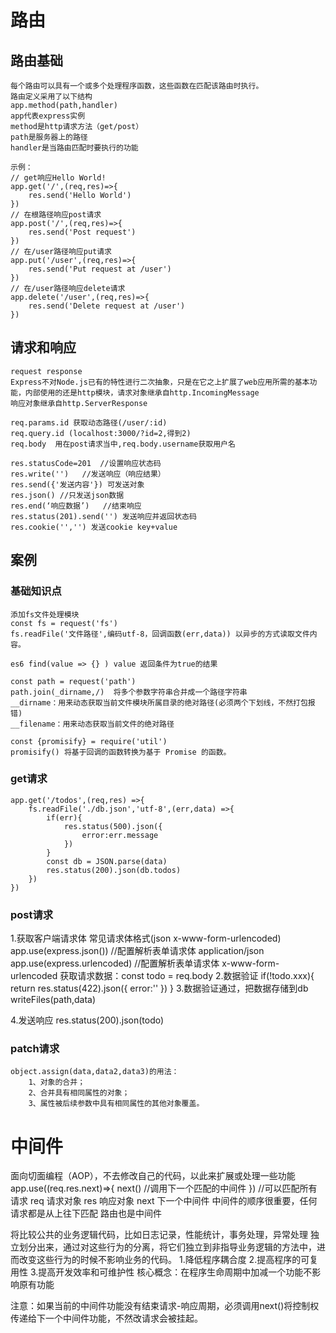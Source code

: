 # 路由
## 路由基础
    每个路由可以具有一个或多个处理程序函数，这些函数在匹配该路由时执行。
    路由定义采用了以下结构
    app.method(path,handler)
    app代表express实例
    method是http请求方法（get/post）
    path是服务器上的路径
    handler是当路由匹配时要执行的功能

    示例：
    // get响应Hello World!
    app.get('/',(req,res)=>{
        res.send('Hello World')
    })
    // 在根路径响应post请求
    app.post('/',(req,res)=>{
        res.send('Post request')
    })
    // 在/user路径响应put请求
    app.put('/user',(req,res)=>{
        res.send('Put request at /user')
    })
    // 在/user路径响应delete请求
    app.delete('/user',(req,res)=>{
        res.send('Delete request at /user')
    })

## 请求和响应
    request response
    Express不对Node.js已有的特性进行二次抽象，只是在它之上扩展了web应用所需的基本功能，内部使用的还是http模块，请求对象继承自http.IncomingMessage
    响应对象继承自http.ServerResponse

    req.params.id 获取动态路径(/user/:id)
    req.query.id (localhost:3000/?id=2,得到2)
    req.body  用在post请求当中,req.body.username获取用户名
    
    res.statusCode=201  //设置响应状态码
    res.write('')   //发送响应（响应结果）
    res.send({'发送内容'}) 可发送对象
    res.json() //只发送json数据
    res.end(‘响应数据’)   //结束响应
    res.status(201).send('') 发送响应并返回状态码
    res.cookie('','') 发送cookie key+value

## 案例
### 基础知识点
    添加fs文件处理模块
    const fs = request('fs') 
    fs.readFile('文件路径',编码utf-8，回调函数(err,data)) 以异步的方式读取文件内容。

    es6 find(value => {} ) value 返回条件为true的结果

    const path = request('path')
    path.join(_dirname,/)  将多个参数字符串合并成一个路径字符串
    __dirname：用来动态获取当前文件模块所属目录的绝对路径(必须两个下划线，不然打包报错)
    __filename：用来动态获取当前文件的绝对路径

    const {promisify} = require('util')
    promisify() 将基于回调的函数转换为基于 Promise 的函数。

### get请求
    app.get('/todos',(req,res) =>{
        fs.readFile('./db.json','utf-8',(err,data) =>{
            if(err){
                res.status(500).json({
                    error:err.message
                })
            }
            const db = JSON.parse(data)
            res.status(200).json(db.todos)
        })
    })

### post请求
1.获取客户端请求体
    常见请求体格式(json   x-www-form-urlencoded)
    app.use(express.json())  //配置解析表单请求体 application/json
    app.use(express.urlencoded)  //配置解析表单请求体 x-www-form-urlencoded
    获取请求数据：const todo = req.body
2.数据验证
    if(!todo.xxx){
        return res.status(422).json({
            error:''
        })
    }
3.数据验证通过，把数据存储到db
    writeFiles(path,data)

4.发送响应
    res.status(200).json(todo)

### patch请求
    object.assign(data,data2,data3)的用法：
        1、对象的合并；
        2、合并具有相同属性的对象；
        3、属性被后续参数中具有相同属性的其他对象覆盖。
    

# 中间件
面向切面编程（AOP），不去修改自己的代码，以此来扩展或处理一些功能
app.use((req.res.next)=>{
    next() //调用下一个匹配的中间件 
}) //可以匹配所有请求
    req 请求对象 
    res 响应对象
    next 下一个中间件
    中间件的顺序很重要，任何请求都是从上往下匹配
    路由也是中间件

将比较公共的业务逻辑代码，比如日志记录，性能统计，事务处理，异常处理
独立划分出来，通过对这些行为的分离，将它们独立到非指导业务逻辑的方法中，进而改变这些行为的时候不影响业务的代码。
1.降低程序耦合度  2.提高程序的可复用性 3.提高开发效率和可维护性
核心概念：在程序生命周期中加减一个功能不影响原有功能

注意：如果当前的中间件功能没有结束请求-响应周期，必须调用next()将控制权传递给下一个中间件功能，不然改请求会被挂起。